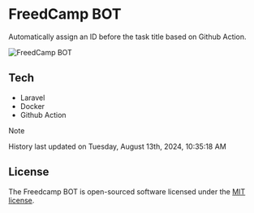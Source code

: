 # FreedCamp BOT

Automatically assign an ID before the task title based on Github Action.

![FreedCamp BOT](https://repository-images.githubusercontent.com/737932867/7d34798b-2680-471c-b089-a78a718d3d6a)

## Tech

- Laravel
- Docker
- Github Action

> [!NOTE]  
> History last updated on Tuesday, August 13th, 2024, 10:35:18 AM

## License

The Freedcamp BOT is open-sourced software licensed under the [MIT license](https://opensource.org/licenses/MIT).
